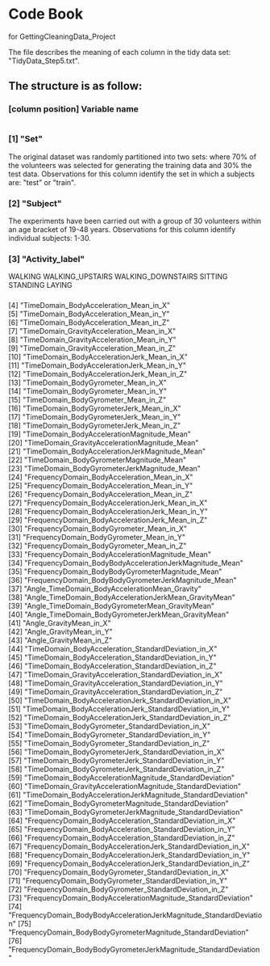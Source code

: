 # Code Book 

for GettingCleaningData_Project

The file describes the meaning of each column in the tidy data set: "TidyData_Step5.txt".

## The structure is as follow:
### [column position] Variable name

#

### [1] "Set"
The original dataset was randomly partitioned into two sets: where 70% of the volunteers was selected for generating the training data and 30% the test data. Observations for this column identify the set in which a subjects are: "test" or "train".

### [2] "Subject"
The experiments have been carried out with a group of 30 volunteers within an age bracket of 19-48 years.  Observations for this column identify individual subjects: 1-30.

### [3] "Activity_label"

WALKING
WALKING_UPSTAIRS
WALKING_DOWNSTAIRS
SITTING
STANDING
LAYING
###
[4] "TimeDomain_BodyAcceleration_Mean_in_X"                              
[5] "TimeDomain_BodyAcceleration_Mean_in_Y"                              
[6] "TimeDomain_BodyAcceleration_Mean_in_Z"                              
[7] "TimeDomain_GravityAcceleration_Mean_in_X"                           
[8] "TimeDomain_GravityAcceleration_Mean_in_Y"                           
[9] "TimeDomain_GravityAcceleration_Mean_in_Z"                           
[10] "TimeDomain_BodyAccelerationJerk_Mean_in_X"                          
[11] "TimeDomain_BodyAccelerationJerk_Mean_in_Y"                          
[12] "TimeDomain_BodyAccelerationJerk_Mean_in_Z"                          
[13] "TimeDomain_BodyGyrometer_Mean_in_X"                                 
[14] "TimeDomain_BodyGyrometer_Mean_in_Y"                                 
[15] "TimeDomain_BodyGyrometer_Mean_in_Z"                                 
[16] "TimeDomain_BodyGyrometerJerk_Mean_in_X"                             
[17] "TimeDomain_BodyGyrometerJerk_Mean_in_Y"                             
[18] "TimeDomain_BodyGyrometerJerk_Mean_in_Z"                             
[19] "TimeDomain_BodyAccelerationMagnitude_Mean"                          
[20] "TimeDomain_GravityAccelerationMagnitude_Mean"                       
[21] "TimeDomain_BodyAccelerationJerkMagnitude_Mean"                      
[22] "TimeDomain_BodyGyrometerMagnitude_Mean"                             
[23] "TimeDomain_BodyGyrometerJerkMagnitude_Mean"                         
[24] "FrequencyDomain_BodyAcceleration_Mean_in_X"                         
[25] "FrequencyDomain_BodyAcceleration_Mean_in_Y"                         
[26] "FrequencyDomain_BodyAcceleration_Mean_in_Z"                         
[27] "FrequencyDomain_BodyAccelerationJerk_Mean_in_X"                     
[28] "FrequencyDomain_BodyAccelerationJerk_Mean_in_Y"                     
[29] "FrequencyDomain_BodyAccelerationJerk_Mean_in_Z"                     
[30] "FrequencyDomain_BodyGyrometer_Mean_in_X"                            
[31] "FrequencyDomain_BodyGyrometer_Mean_in_Y"                            
[32] "FrequencyDomain_BodyGyrometer_Mean_in_Z"                            
[33] "FrequencyDomain_BodyAccelerationMagnitude_Mean"                     
[34] "FrequencyDomain_BodyBodyAccelerationJerkMagnitude_Mean"             
[35] "FrequencyDomain_BodyBodyGyrometerMagnitude_Mean"                    
[36] "FrequencyDomain_BodyBodyGyrometerJerkMagnitude_Mean"                
[37] "Angle_TimeDomain_BodyAccelerationMean_Gravity"                      
[38] "Angle_TimeDomain_BodyAccelerationJerkMean_GravityMean"              
[39] "Angle_TimeDomain_BodyGyrometerMean_GravityMean"                     
[40] "Angle_TimeDomain_BodyGyrometerJerkMean_GravityMean"                 
[41] "Angle_GravityMean_in_X"                                             
[42] "Angle_GravityMean_in_Y"                                             
[43] "Angle_GravityMean_in_Z"                                             
[44] "TimeDomain_BodyAcceleration_StandardDeviation_in_X"                 
[45] "TimeDomain_BodyAcceleration_StandardDeviation_in_Y"                 
[46] "TimeDomain_BodyAcceleration_StandardDeviation_in_Z"                 
[47] "TimeDomain_GravityAcceleration_StandardDeviation_in_X"              
[48] "TimeDomain_GravityAcceleration_StandardDeviation_in_Y"              
[49] "TimeDomain_GravityAcceleration_StandardDeviation_in_Z"              
[50] "TimeDomain_BodyAccelerationJerk_StandardDeviation_in_X"             
[51] "TimeDomain_BodyAccelerationJerk_StandardDeviation_in_Y"             
[52] "TimeDomain_BodyAccelerationJerk_StandardDeviation_in_Z"             
[53] "TimeDomain_BodyGyrometer_StandardDeviation_in_X"                    
[54] "TimeDomain_BodyGyrometer_StandardDeviation_in_Y"                    
[55] "TimeDomain_BodyGyrometer_StandardDeviation_in_Z"                    
[56] "TimeDomain_BodyGyrometerJerk_StandardDeviation_in_X"                
[57] "TimeDomain_BodyGyrometerJerk_StandardDeviation_in_Y"                
[58] "TimeDomain_BodyGyrometerJerk_StandardDeviation_in_Z"                
[59] "TimeDomain_BodyAccelerationMagnitude_StandardDeviation"             
[60] "TimeDomain_GravityAccelerationMagnitude_StandardDeviation"          
[61] "TimeDomain_BodyAccelerationJerkMagnitude_StandardDeviation"         
[62] "TimeDomain_BodyGyrometerMagnitude_StandardDeviation"                
[63] "TimeDomain_BodyGyrometerJerkMagnitude_StandardDeviation"            
[64] "FrequencyDomain_BodyAcceleration_StandardDeviation_in_X"            
[65] "FrequencyDomain_BodyAcceleration_StandardDeviation_in_Y"            
[66] "FrequencyDomain_BodyAcceleration_StandardDeviation_in_Z"            
[67] "FrequencyDomain_BodyAccelerationJerk_StandardDeviation_in_X"        
[68] "FrequencyDomain_BodyAccelerationJerk_StandardDeviation_in_Y"        
[69] "FrequencyDomain_BodyAccelerationJerk_StandardDeviation_in_Z"        
[70] "FrequencyDomain_BodyGyrometer_StandardDeviation_in_X"               
[71] "FrequencyDomain_BodyGyrometer_StandardDeviation_in_Y"               
[72] "FrequencyDomain_BodyGyrometer_StandardDeviation_in_Z"               
[73] "FrequencyDomain_BodyAccelerationMagnitude_StandardDeviation"        
[74] "FrequencyDomain_BodyBodyAccelerationJerkMagnitude_StandardDeviation"
[75] "FrequencyDomain_BodyBodyGyrometerMagnitude_StandardDeviation"       
[76] "FrequencyDomain_BodyBodyGyrometerJerkMagnitude_StandardDeviation"   